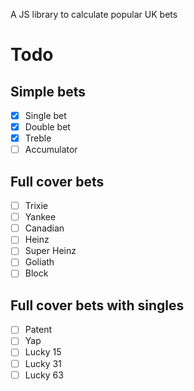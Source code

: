 A JS library to calculate popular UK bets

# Todo

## Simple bets
- [x] Single bet
- [x] Double bet
- [x] Treble
- [ ] Accumulator

## Full cover bets
- [ ] Trixie
- [ ] Yankee
- [ ] Canadian
- [ ] Heinz
- [ ] Super Heinz
- [ ] Goliath
- [ ] Block

## Full cover bets with singles
- [ ] Patent
- [ ] Yap
- [ ] Lucky 15
- [ ] Lucky 31
- [ ] Lucky 63
